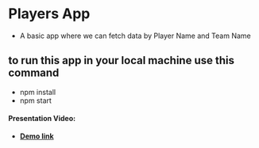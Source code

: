 # Players App

- A basic app where we can fetch data by Player Name and Team Name

## to run this app in your local machine use this command

- npm install
- npm start

#### Presentation Video:

- **[Demo link](https://drive.google.com/file/d/1A_PoA8S6FUgYAzeCrDZeWdmNy8TbzXKu/view?usp=sharing)**

